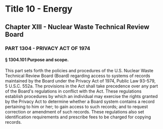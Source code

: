 
# Title 10 - Energy
## Chapter XIII - Nuclear Waste Technical Review Board
### PART 1304 - PRIVACY ACT OF 1974
#### § 1304.101 Purpose and scope.

This part sets forth the policies and procedures of the U.S. Nuclear Waste Technical Review Board (Board) regarding access to systems of records maintained by the Board under the Privacy Act of 1974, Public Law 93-579, 5 U.S.C. 552a. The provisions in the Act shall take precedence over any part of the Board's regulations in conflict with the Act. These regulations establish procedures by which an individual may exercise the rights granted by the Privacy Act to determine whether a Board system contains a record pertaining to him or her; to gain access to such records; and to request correction or amendment of such records. These regulations also set identification requirements and prescribe fees to be charged for copying records.
